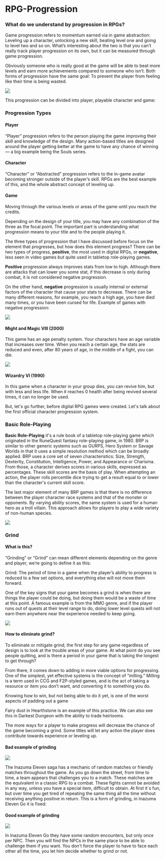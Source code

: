 # RPG-Progression

### What do we understand by progression in RPGs?
Game progression refers to momentum earned via in game abstraction: Leveling up a character, unlocking a new skill, beating level one and going to level two and so on. What’s interesting about the two is that you can’t really track player progression on its own, but it can be measured through game progression.

Obviously someone who is really good at the game will be able to beat more levels and earn more achievements compared to someone who isn’t. Both forms of progression have the same goal: To prevent the player from feeling like their time is being wasted.

![](images/progression.jpg)

This progression can be divided into player, playable character and game:

### Progression Types
#### Player
“Player” progression refers to the person playing the game improving their skill and knowledge of the design. Many action-based titles are designed around the player getting better at the game to have any chance of winning — a big example being the Souls series.
#### Character
“Character” or “Abstracted” progression refers to the in-game avatar becoming stronger outside of the player’s skill. RPGs are the best example of this, and the whole abstract concept of leveling up.
#### Game
Moving through the various levels or areas of the game until you reach the credits.

Depending on the design of your title, you may have any combination of the three as the focal point. The important part is understanding what progression means to your title and to the people playing it.

The three types of progression that I have discussed before focus on the element that progresses, but how does this element progress?
There can be two types of progress, **positive**, the most used in digital RPGs, or **negative**, less seen in video games but quite used in tabletop role-playing games.

**Positive** progression always improves stats from low to high. Although there are attacks that can lower you some stat, if this decrease is only during combat, it is not considered negative progression.

On the other hand, **negative** progression is usually internal or external factors of the character that cause your stats to decrease. There can be many different reasons, for example, you reach a high age, you have died many times, or you have been cursed for life. Example of games with negative progression:

![](images/mamv.png)

#### Might and Magic VIII (2000)
This game has an age penalty system. Your characters have an age variable that increases over time. When you reach a certain age, the stats are reduced and even, after 80 years of age, in the middle of a fight, you can die.

![](images/wizardry.png)

#### Wizardry VI (1990)
In this game when a character in your group dies, you can revive him, but with less and less life. When it reaches 0 health after being revived several times, it can no longer be used.

But, let's go further, before digital RPG games were created. Let's talk about the first official character progression system.

### Basic Role-Playing

**Basic Role-Playing** it's a rule book of a tabletop role-playing game which originated in the RuneQuest fantasy role-playing game, in 1980. BRP is similar to other generic systems such as GURPS, Hero System or Savage Worlds in that it uses a simple resolution method which can be broadly applied. BRP uses a core set of seven characteristics: Size, Strength, Dexterity, Constitution, Intelligence, Power, and Appearance or Charisma. From those, a character derives scores in various skills, expressed as percentages. These skill scores are the basis of play. When attempting an action, the player rolls percentile dice trying to get a result equal to or lower than the character's current skill score.

The last major element of many BRP games is that there is no difference between the player character race systems and that of the monster or opponents. By varying ability scores, the same system is used for a human hero as a troll villain. This approach allows for players to play a wide variety of non-human species.

![](images/brp.png)

### Grind
#### What is this?
“Grinding” or “Grind” can mean different elements depending on the genre and player, we’re going to define it as this:

Grind: The period of time in a game when the player’s ability to progress is reduced to a few set options, and everything else will not move them forward.

One of the key signs that your game becomes a grind is when there are things the player could be doing, but doing them would be a waste of time at this point. A famous example is from the MMO genre, and if the player runs out of quests at their level range to do, doing lower level quests will not earn them anywhere near the experience needed to keep going.

![](images/wow.png)

#### How to eliminate grind?

To eliminate or mitigate grind, the first step for any game regardless of design is to look at the trouble areas of your game. At what point do you see people quitting, and is there a period in your game that is taking the longest to get through?

From there, it comes down to adding in more viable options for progressing. One of the simplest, yet effective systems is the concept of “milling.” Milling is a term used in CCG and F2P-styled games, and is the act of taking a resource or item you don’t want, and converting it to something you do.

Knowing how to win, but not being able to do it yet, is one of the worst aspects of padding out a game

Fairy dust in Hearthstone is an example of this practice. We can also see this in Darkest Dungeon with the ability to trade heirlooms.

The more ways for a player to make progress will decrease the chance of the game becoming a grind. Some titles will let any action the player does contribute towards experience or leveling up.

#### Bad example of grinding
![](images/pachanga.png)

The Inazuma Eleven saga has a mechanic of random matches or friendly matches throughout the game. As you go down the street, from time to time, a team appears that challenges you to a match. These matches are the equivalent in a classic RPG to a combat.
These fights cannot be avoided in any way, unless you have a special item, difficult to obtain. At first it´s fun, but over time you get tired of repeating the same thing all the time without receiving anything positive in return. This is a form of grinding, in Inazuma Eleven Go it is fixed:

#### Good example of grinding
![](images/pachanga2.png)

In Inazuma Eleven Go they have some random encounters, but only once per NPC. Then you will find the NPCs in the same place to be able to challenge them if you want. You don't force the player to have to face each other all the time, you let him decide whether to grind or not.
